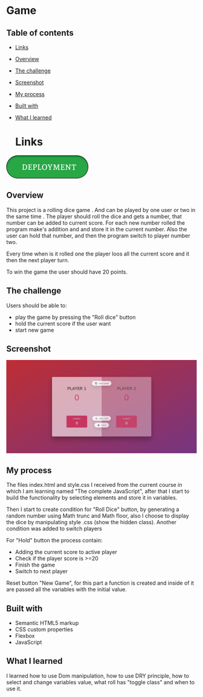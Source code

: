 # Game

## Table of contents

- [Links](#links)
- [Overview](#overview)
- [The challenge](#the-challenge)
- [Screenshot](#screenshot)
- [My process](#my-process)
- [Built with](#built-with)
- [What I learned](#what-i-learned)

  # Links
[![DEPLOYMENT](https://github.com/Miron-Silviu/Guess-my-Number/blob/main/images/Frame%201.png)](https://miron-silviu.github.io/Game/)

## Overview

This project is a rolling dice game . And can be played by one user or two in the same time . The player should roll the dice and gets a number, that number can be added to current score. For each new number rolled the program make's addition and and store it in the current number. Also the user can hold that number, and then the program switch to player number two.

Every time when is it rolled one the player loos all the current score and it then the next player turn.

To win the game the user should have 20 points.

## The challenge

Users should be able to:

- play the game by pressing the "Roll dice" button
- hold the current score if the user want
- start new game

## Screenshot

![alt text](image.png)


## My process

The files index.html and style.css I received from the current course in which I am learning named "The complete JavaScript", after that I start to build the functionality by selecting elements and store it in variables.

Then I start to create condition for "Roll Dice" button, by generating a random number using Math trunc and Math floor, also I choose to display the dice by manipulating style .css (show the hidden class).
Another condition was added to switch players

For "Hold" button the process contain:

- Adding the current score to active player
- Check if the player score is >=20
- Finish the game
- Switch to next player

Reset button "New Game", for this part a function is created and inside of it are passed all the variables with the initial value.

## Built with

- Semantic HTML5 markup
- CSS custom properties
- Flexbox
- JavaScript

## What I learned

I learned how to use Dom manipulation, how to use DRY principle, how to select and change variables value, what roll has "toggle class" and when to use it.
